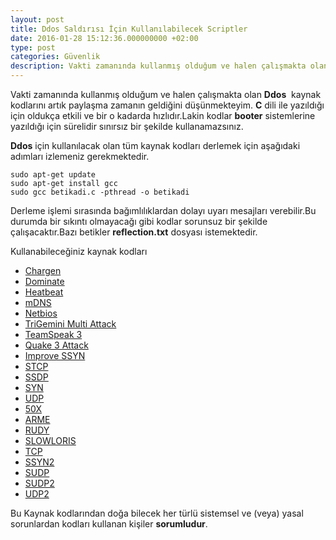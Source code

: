 ```yaml
---
layout: post
title: Ddos Saldırısı İçin Kullanılabilecek Scriptler
date: 2016-01-28 15:12:36.000000000 +02:00
type: post
categories: Güvenlik
description: Vakti zamanında kullanmış olduğum ve halen çalışmakta olan Ddos kaynak kodlarını artık paylaşma zamanın geldiğini düşünmekteyim.C dili ile yazıldığı
---
```


Vakti zamanında kullanmış olduğum ve halen çalışmakta olan **Ddos** &nbsp;kaynak kodlarını artık paylaşma zamanın geldiğini düşünmekteyim. **C** dili ile yazıldığı için oldukça etkili ve bir o kadarda hızlıdır.Lakin kodlar **booter** sistemlerine yazıldığı için sürelidir sınırsız bir şekilde kullanamazsınız.

**Ddos** için kullanılacak olan tüm kaynak kodları&nbsp;derlemek için aşağıdaki adımları izlemeniz gerekmektedir.

    sudo apt-get update
    sudo apt-get install gcc
    sudo gcc betikadi.c -pthread -o betikadi

Derleme işlemi sırasında bağımlılıklardan dolayı uyarı mesajları verebilir.Bu durumda bir sıkıntı olmayacağı gibi kodlar&nbsp;sorunsuz bir şekilde çalışacaktır.Bazı betikler **reflection.txt** dosyası istemektedir.

Kullanabileceğiniz kaynak kodları

- [Chargen](https://gist.github.com/MertcanGokgoz/5b6d65c5361a53053cdd)
- [Dominate](https://gist.github.com/MertcanGokgoz/9624753faf3a63718602)
- [Heatbeat](https://gist.github.com/MertcanGokgoz/5ff0b0e87ac6754025a0)
- [mDNS](https://gist.github.com/MertcanGokgoz/a4fb0e6e7870278e4a50)
- [Netbios](https://gist.github.com/MertcanGokgoz/88b32b6529014e9a0929)
- [TriGemini Multi Attack](https://gist.github.com/MertcanGokgoz/c6cf6923fa3cb79945be)
- [TeamSpeak 3](https://gist.github.com/MertcanGokgoz/e188d800ba73096c6cd3)
- [Quake 3 Attack](https://gist.github.com/MertcanGokgoz/ff4ece88c299d186dbfd)
- [Improve SSYN](https://gist.github.com/MertcanGokgoz/b76cedb0945ca0b038e7)
- [STCP](https://gist.github.com/MertcanGokgoz/a79bcd7ecca47e53b7b4)
- [SSDP](https://gist.github.com/MertcanGokgoz/2649b8ef07354c97d81e)
- [SYN](https://gist.github.com/MertcanGokgoz/21231aac9c095694f45a)
- [UDP](https://gist.github.com/MertcanGokgoz/f707de3310e5447078a2)
- [50X](https://gist.github.com/MertcanGokgoz/52b6c6b0d3a1cd2d4e02)
- [ARME](https://gist.github.com/MertcanGokgoz/3c7395dfa05f8a6bc7b2)
- [RUDY](https://gist.github.com/MertcanGokgoz/acb8d110ad173f40cf9d)
- [SLOWLORIS](https://gist.github.com/MertcanGokgoz/f87c176d0647071169cb)
- [TCP](https://gist.github.com/MertcanGokgoz/28104abc89386134df2b)
- [SSYN2](https://gist.github.com/MertcanGokgoz/e8e66d50f02fb54ac1d8)
- [SUDP](https://gist.github.com/MertcanGokgoz/1db5c603301088c9525f)
- [SUDP2](https://gist.github.com/MertcanGokgoz/6e42cd29ed1c19da4415)
- [UDP2](https://gist.github.com/MertcanGokgoz/e05b9729125bfcda13f0)

Bu Kaynak kodlarından doğa bilecek her türlü sistemsel ve (veya) yasal sorunlardan kodları&nbsp;kullanan kişiler **sorumludur**.
